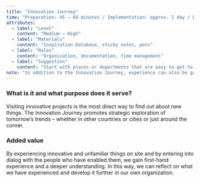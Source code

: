 ```yaml
---
title: "Innovation Journey"
time: "Preparation: 45 – 60 minutes / Implementation: approx. 1 day / Debriefing: 45 – 60 minutes"
attributes:
  - label: "Level"
    content: "Medium – High"
  - label: "Materials"
    content: "Inspiration Database, sticky notes, pens"
  - label: "Roles"
    content: "Organization, documentation, time management"
  - label: "Suggestion"
    content: "Start with places or departments that are easy to get to."
note: "In addition to the Innovation Journey, experience can also be gained through so-called _innovation shadowing_. This involves being allowed to look over somebody’s shoulder for a day, for example, so as to gain insights into their innovation work. By accompanying key individuals to simply observe and collect impressions, it is possible to gain inspiration and also acquire knowledge before going on to reflect on this. (Stangl, 2020)."
---
```


### What is it and what purpose does it serve?

Visiting innovative projects is the most direct way to find out about new things. The Innovation Journey promotes strategic exploration of tomorrow’s trends – whether in other countries or cities or just around the corner.

### Added value

By experiencing innovative and unfamiliar things on site and by entering into dialog with the people who have enabled them, we gain first-hand experience and a deeper understanding. In this way, we can reflect on what we have experienced and develop it further in our own organization.
